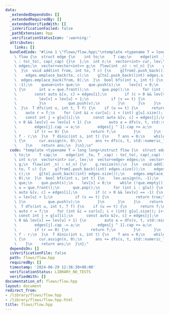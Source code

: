 ```yaml
---
data:
  _extendedDependsOn: []
  _extendedRequiredBy: []
  _extendedVerifiedWith: []
  _isVerificationFailed: false
  _pathExtension: hpp
  _verificationStatusIcon: ':warning:'
  attributes:
    links: []
  bundledCode: "#line 1 \"flows/flow.hpp\"\ntemplate <typename T = long long>\nstruct\
    \ flow {\n  struct edge {\n    int to;\n    T cap;\n    edge(int _to, T _cap)\
    \ : to(_to), cap(_cap) {}\n  };\n  int n;\n  vector<int> cur, lev;\n  vector<edge>\
    \ edges;\n  vector<vector<int>> g;\n  flow(int _n) : n(_n) {\n    g.resize(n);\n\
    \  }\n  void add(int from, int to, T c) {\n    g[from].push_back((int) edges.size());\n\
    \    edges.emplace_back(to, c);\n    g[to].push_back((int) edges.size());\n  \
    \  edges.emplace_back(from, 0);\n  }\n  bool bfs(int s, int t) {\n    lev.assign(n,\
    \ -1);\n    queue<int> que;\n    que.push(s);\n    lev[s] = 0;\n    while (!que.empty())\
    \ {\n      int u = que.front();\n      que.pop();\n      for (int i : g[u]) {\n\
    \        const auto &[v, c] = edges[i];\n        if (c > 0 && lev[v] == -1) {\n\
    \          lev[v] = lev[u] + 1;\n          if (v == t) {\n            return true;\n\
    \          }\n          que.push(v);\n        }\n      }\n    }\n    return false;\n\
    \  }\n  T dfs(int u, int t, T f) {\n    if (u == t) {\n      return f;\n    }\n\
    \    auto r = f;\n    for (int &i = cur[u]; i < (int) g[u].size(); i++) {\n  \
    \    const int j = g[u][i];\n      const auto &[v, c] = edges[j];\n      if (c\
    \ > 0 && lev[v] == lev[u] + 1) {\n        auto a = dfs(v, t, std::min(r, c));\n\
    \        edges[j].cap -= a;\n        edges[j ^ 1].cap += a;\n        r -= a;\n\
    \        if (r == 0) {\n          return f;\n        }\n      }\n    }\n    return\
    \ f - r;\n  }\n  T dinic(int s, int t) {\n    T ans = 0;\n    while (bfs(s, t))\
    \ {\n      cur.assign(n, 0);\n      ans += dfs(s, t, std::numeric_limits<T>::max());\n\
    \    }\n    return ans;\n  }\n};\n"
  code: "template <typename T = long long>\nstruct flow {\n  struct edge {\n    int\
    \ to;\n    T cap;\n    edge(int _to, T _cap) : to(_to), cap(_cap) {}\n  };\n \
    \ int n;\n  vector<int> cur, lev;\n  vector<edge> edges;\n  vector<vector<int>>\
    \ g;\n  flow(int _n) : n(_n) {\n    g.resize(n);\n  }\n  void add(int from, int\
    \ to, T c) {\n    g[from].push_back((int) edges.size());\n    edges.emplace_back(to,\
    \ c);\n    g[to].push_back((int) edges.size());\n    edges.emplace_back(from,\
    \ 0);\n  }\n  bool bfs(int s, int t) {\n    lev.assign(n, -1);\n    queue<int>\
    \ que;\n    que.push(s);\n    lev[s] = 0;\n    while (!que.empty()) {\n      int\
    \ u = que.front();\n      que.pop();\n      for (int i : g[u]) {\n        const\
    \ auto &[v, c] = edges[i];\n        if (c > 0 && lev[v] == -1) {\n          lev[v]\
    \ = lev[u] + 1;\n          if (v == t) {\n            return true;\n         \
    \ }\n          que.push(v);\n        }\n      }\n    }\n    return false;\n  }\n\
    \  T dfs(int u, int t, T f) {\n    if (u == t) {\n      return f;\n    }\n   \
    \ auto r = f;\n    for (int &i = cur[u]; i < (int) g[u].size(); i++) {\n     \
    \ const int j = g[u][i];\n      const auto &[v, c] = edges[j];\n      if (c >\
    \ 0 && lev[v] == lev[u] + 1) {\n        auto a = dfs(v, t, std::min(r, c));\n\
    \        edges[j].cap -= a;\n        edges[j ^ 1].cap += a;\n        r -= a;\n\
    \        if (r == 0) {\n          return f;\n        }\n      }\n    }\n    return\
    \ f - r;\n  }\n  T dinic(int s, int t) {\n    T ans = 0;\n    while (bfs(s, t))\
    \ {\n      cur.assign(n, 0);\n      ans += dfs(s, t, std::numeric_limits<T>::max());\n\
    \    }\n    return ans;\n  }\n};"
  dependsOn: []
  isVerificationFile: false
  path: flows/flow.hpp
  requiredBy: []
  timestamp: '2024-06-29 12:36:30+08:00'
  verificationStatus: LIBRARY_NO_TESTS
  verifiedWith: []
documentation_of: flows/flow.hpp
layout: document
redirect_from:
- /library/flows/flow.hpp
- /library/flows/flow.hpp.html
title: flows/flow.hpp
---
```

